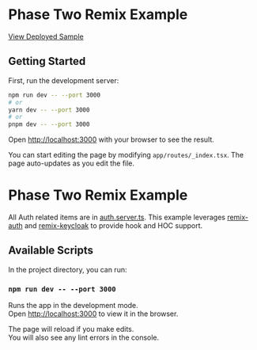 # Phase Two Remix Example

[View Deployed Sample](https://phasetwo-remix-example.vercel.app/)

## Getting Started

First, run the development server:

```bash
npm run dev -- --port 3000
# or
yarn dev -- --port 3000
# or
pnpm dev -- --port 3000
```

Open [http://localhost:3000](http://localhost:3000) with your browser to see the result.

You can start editing the page by modifying `app/routes/_index.tsx`. The page auto-updates as you edit the file.

# Phase Two Remix Example

All Auth related items are in [auth.server.ts](./app/services/auth.server.ts). This example leverages [remix-auth](https://github.com/sergiodxa/remix-auth) and [remix-keycloak](https://github.com/marsmars0x01/remix-keycloak) to provide hook and HOC support.

## Available Scripts

In the project directory, you can run:

### `npm run dev -- --port 3000`

Runs the app in the development mode.\
Open [http://localhost:3000](http://localhost:3000) to view it in the browser.

The page will reload if you make edits.\
You will also see any lint errors in the console.
